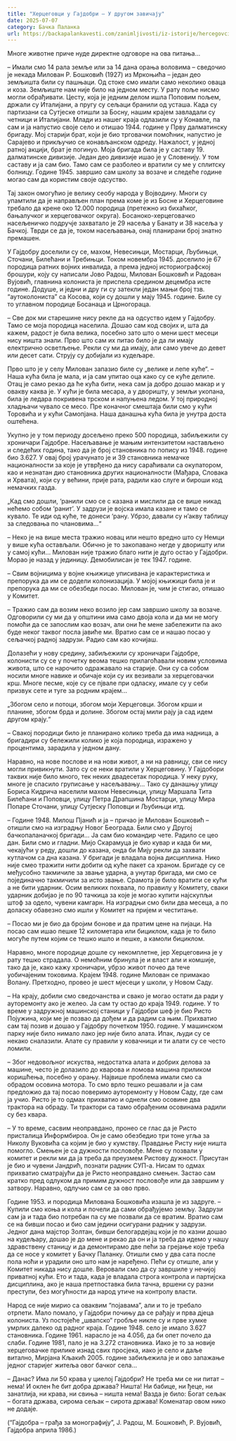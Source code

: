 ```yaml
---
title: "Херцеговци у Гајдобри – У другом завичају"
date: 2025-07-07
category: Бачка Паланка
url: https://backapalankavesti.com/zanimljivosti/iz-istorije/hercegovci-u-gajdobri-u-drugom-zavicaju/
---
```


Многе животне приче нуде директне одговоре на ова питања…

– Имали смо 14 рала земље или за 14 дана орања воловима – сведочио је некада Милован Р. Бошковић (1927) из Мркоњића – један део земљишта били су пашњаци. Од стоке смо имали само неколико оваца и коза. Земљиште нам није било на једном месту. У рату поље нисмо могли обрађивати. Цесту, која је једним делом ишла Поповим пољем, држали су Италијани, а пругу су сељаци бранили од усташа. Када су партизани са Сутјеске отишли за Босну, нашим крајем завладали су четници и Италијани. Млади из нашег краја одлазили су у Конавле, па сам и ја напустио своје село и отишао 1944. године у Прву далматинску бригаду. Мој старији брат, који је био трговачки помоћник, напустио је Сарајево и прикључио се конављанском одреду. Нажалост, у једној ратној акцији, брат је погинуо. Моја бригада била је у саставу 19. далматинске дивизије. Један део дивизије ишао је у Словенију. У том саставу и ја сам био. Тамо сам се разболео и вратили су ме у сплитску болницу. Године 1945. завршио сам школу за возаче и следеће године могао сам да користим своје одсуство.

Тај закон омогућио је велику сеобу народа у Војводину. Многи су упамтили да је направљен план према коме је из Босне и Херцеговине требало да крене око 12.000 породица (претежно из бихаћког, бањалучког и херцеговачког округа). Босаноко-херцеговачко насељеничко подручје захватало је 29 насеља у Банату и 38 насеља у Бачкој. Тврди се да је, током насељавања, онај планирани број знатно премашен.

У Гајдобру доселили су се, махом, Невесињци, Мостарци, Љубињци, Сточани, Билећани и Требињци. Током новембра 1945. доселило је 67 породица ратних војних инвалида, а према једној историографској брошури, коју су написали Јово Радош, Милован Бошковић и Радован Вујовић, главнина колониста је приспела средином децембра исте године. Додуше, и једни и дру ги су затекли један мањи број тзв. “аутоколониста” са Косова, који су дошли у мају 1945. године. Биле су то углавном породице Босанаца и Црногораца.

– Све док ми старешине нису рекле да на одсуство идем у Гајдобру. Тамо се моја породица населила. Дошао сам код својих и, шта да кажем, радост је била велика, посебно зато што о мени шест месеци нису ништа знали. Прво што сам их питао било је да ли имају електрично осветљење. Рекли су ми да имају, али само увече до девет или десет сати. Струју су добијали из кудељаре.

Прво што је у селу Милован запазио биле су „велике и лепе куће“. – Наша кућа била је мала, и ја сам упитао оца како су се куће делиле. Отац је само рекао да ће кућа бити, нека сам ја добро дошао макар и у овакву каква је. У кући је била месара, а у дворишту, у земљи укопана, била је ледара покривена трском и напуњена ледом. У тој природној хладњачи чувало се месо. Пре коначног смештаја били смо у кући Торовића и у кући Самопјана. Наша данашња кућа била је унутра доста оштећена.

Укупно је у том периоду досељено преко 500 породица, забиљежили су хроничари Гајдобре. Насељавање је мањим интензитетом настављено и следећих година, тако да је број становника по попису из 1948. године био 3.627. У овај број урачунато је и 39 становника немачке националности за које је утврђено да нису сараћивали са окупатором, као и незнатан дио становника других националности (Мађара, Словака и Хрвата), који су у већини, прије рата, радили као слуге и бироши код немачких газда.

„Кад смо дошли, ‘ранили смо се с казана и мислили да се више никад нећемо собом ‘ранит’. У задрузи је војска имала казане и тамо се кувало. Те иди од куће, те донеси ‘рану. Убрзо, давали су н’акву таблицу за следовања по члановима…“

– Неко је на више места тражио новац или нешто вредно што су Немци у више кућа остављали. Обично је то закопавано негде у дворишту или у самој кући…
Милован није тражио благо нити је дуго остао у Гајдобри. Морао је назад у јединицу. Демобилисан је тек 1947. године.

– Свим војницима у војне књижице уписивана је карактеристика и препорука да им се додели колонизација. У мојој књижици била је и препорука да ми се обезбеди посао.
Милован је, чим је стигао, отишао у Комитет.

– Тражио сам да возим неко возило јер сам завршио школу за возаче. Одговорили су ми да у општини има само двоја кола и да ми не могу помоћи да се запослим као возач, али они ће мене забележити па ако буде неког таквог посла јавиће ми. Вратио сам се и нашао посао у сељачкој радној задрузи. Радио сам као кочијаш.

Долазећи у нову средину, забиљежили су хроничари Гајдобре, колонисти су се у почетку веома тешко прилагоћавали новим условима живота, што се нарочито одражавало на старије. Они су са собом носили многе навике и обичаје који су их везивали за херцеговачки крш. Многе песме, које су се пјвале при одласку, имале су у себи призвук сете и туге за родним крајем…

„Збогом село и потоци,
збогом моји Херцеговци.
Збогом крши и планине,
збогом брда и долине.
Збогом остај мили рају
ја сад идем другом крају.“

– Свакој породици било је планирано колико треба да има надница, а бригадири су бележили колико је која породица, изражено у процентима, зарадила у једном дану.

Наравно, на нове послове и на нови живот, а ни на равницу, сви се нису могли привикнути. Зато су се неки вратили у Херцеговину. У Гајдобори таквих није било много, тек неких двадесетак породица. У неку руку, многе је спасило груписање у насељавању… Тако су данашњу улицу Бориса Кидрича населили махом Невесињци, улицу Маршала Тита Билећани и Поповци, улицу Петра Драпшина Мостарци, улицу Мира Попаре Сточани, улицу Сутјеску Поповци и Љубињци итд.

– Године 1948. Милош Пјанић и ја – причао је Милован Бошковић – отишли смо на изградњу Новог Београда. Били смо у Другој бачкопаланачкој бригади… Ја сам био командир чете. Радило се цео дан. Били смо и гладни. Мијо Скарамуца је био кувар и када би ми, чекајући у реду, дошли до казана, онда би Мију рекли да захвати кутлачом са дна казана. У бригади је владала војна дисциплина. Нико није смео тражити нити добити од куће пакет са храном. Бригаде су се међусобно такмичиле за звање ударна, а унутар бригада, ми смо се појединачно такмичили за исто звање. Срамота је било вратити се кући а не бити ударник. Осим великих похвала, по правилу у Комитету, сваки ударник добијао је по 90 тачкица за које је могао купити најскупљи штоф за одело, чувени камгарн. На изградњи смо били два месеца, а по доласку обавезно смо ишли у Комитет на пријем и честитање.

– Посао ми је био да бројим бонове и да пратим цене на пијаци. На посао сам ишао пешке 12 километара или бициклом, када је то било могуће путем којим се тешко ишло и пешке, а камоли бициклом.

Наравно, многе породице дошле су некомплетне, јер Херцеговина је у рату тешко страдала. О немоћним бринула је и власт али и комшије, тако да је, како кажу хроничари, убрзо живот почео да тече уобичајеним токовима. Крајем 1948. године Милован се примакао Волану. Претходно, провео је шест мјесеци у школи, у Новом Саду.

– На крају, добили смо сведочанства и свако је могао остати да ради у ауторемонту ако је желео. Ја сам ту остао до краја 1949. године. У то време у задружној машинској станици у Гајдобри шеф је био Ристо Појужина, који ме је позвао да дођем и да радим са њим. Прихватио сам тај позив и дошао у Гајдобру почетком 1950. године. У машинском парку није било нимало лако јер није било алата. Ипак, људи су се некако сналазили. Алате су правили у ковачници и ти алати су се често ломили.

– Због недовољног искуства, недостатка алата и добрих делова за машине, често је долазило до кварова и ломова машина приликом коришћења, посебно у орању. Највише проблема имали смо са обрадом осовина мотора. То смо врло тешко решавали и ја сам предложио да тај посао поверимо ауторемонту у Новом Саду, где сам ја учио. Ристо је то одмах прихватио и однели смо осовине два трактора на обраду. Ти трактори са тамо обрађеним осовинама радили су без квара.

– У то време, сасвим неоправдано, пронео се глас да је Ристо присталица Информбироа. Он је само обезбедио три тоне угља за Николу Вуковића са којим је био у кумству. Правдање Ристу није ништа помогло. Смењен је са дужности пословође. Мене су позвали у комитет и рекли ми да ја треба да преузмем Ристову дужност. Присутан је био и чувени Јандрић, познати радник СУП-а. Нисам то одмах прихватио сматрајући да је Ристо неоправдано смењен. Застао сам кратко пред одлуком да примим дужност пословође или да завршим у затвору. Наравно, одлучио сам се за ово прво.

Године 1953. и породица Милована Бошковића изашла је из задруге. – Купили смо коња и кола и почели да сами обрађујемо земљу. Задрузи сам ја и тада био потребан па су ме позвали да се вратим. Вратио сам се на бивши посао и био сам једини осигурани радник у задрузи. Једног дана мајстор Золтан, бивши белогардејац који је по казни дошао на кудељару, дошао је до мене и рекао да он и ја треба да идемо у нашу здравствену станицу и да демонтирамо две пећи за грејање које треба да се носе у комитет у Бачку Паланку. Отишли смо у два сата после пола ноћи и урадили оно што нам је наређено. Пећи су отишле, али у Комитет никада нису дошле. Веровали смо да су завршиле у нечијој приватној кући. Ето и тада, када је владала строга контрола и партијска дисциплина, ако је наша претпоставка била тачна, вршени су разни преступи, без могућности да народ утиче на контролу власти.

Народ се није мирио са оваквим “појавама”, али и то је требало отрпети. Мало помало, у Гајдобри почињу да се рађају и прва дјеца колониста. Уз постојеће „швапско“ гробље никле су и прве хумке умрлих далеко од радног краја. Године 1948. село је имало 3.627 становника. Године 1961. нарасло је на 4.056, да би опет почело да слаби. Године 1981, пало је на 3.272 становника. Иако је то за новије херцеговачке прилике изнад свих просјека, иако је село и даље витално, Мирјана Кљакић 2005. године забиљежила је и ово запажање једног старијег житеља овог бачког села…

– Данас? Има ли 50 крава у циелој Гајдобри? Не треба ми се ни питат – нема! И оклен ће бит добра држава? Ништа! Ни бабице, ни ђеце, ни занатлија, ни крава, ни свиња – ништа нема! Вазда је било: Богат сељак – богата држава, сирома сељак – сирота држава! Коменатар овом нико не додаје.

(“Гајдобра – грађа за монографију”, Ј. Радош, М. Бошковић, Р. Вујовић, Гајдобра априла 1986.)
